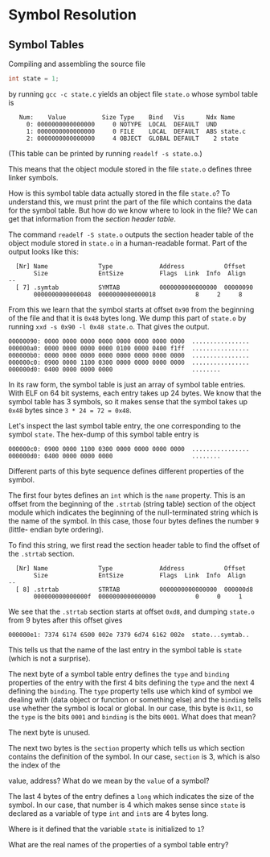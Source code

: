 # Symbol Resolution

## Symbol Tables

Compiling and assembling the source file

```state.c
int state = 1;
```

by running `gcc -c state.c` yields an object file `state.o` whose symbol
table is

```
   Num:    Value          Size Type    Bind   Vis      Ndx Name
     0: 0000000000000000     0 NOTYPE  LOCAL  DEFAULT  UND 
     1: 0000000000000000     0 FILE    LOCAL  DEFAULT  ABS state.c
     2: 0000000000000000     4 OBJECT  GLOBAL DEFAULT    2 state
```

(This table can be printed by running `readelf -s state.o`.)

This means that the object module stored in the file `state.o` defines
three linker symbols. 

How is this symbol table data actually stored in the file `state.o`? To
understand this, we must print the part of the file which contains the data
for the symbol table. But how do we know where to look in the file? We can get
that information from the *section header table*.

The command `readelf -S state.o` outputs the section header table of the object
module stored in `state.o` in a human-readable format. Part of the output looks
like this:

```
  [Nr] Name              Type             Address           Offset
       Size              EntSize          Flags  Link  Info  Align
--
  [ 7] .symtab           SYMTAB           0000000000000000  00000090
       0000000000000048  0000000000000018           8     2     8
```

From this we learn that the symbol starts at offset `0x90` from the beginning of
the file and that it is `0x48` bytes long. We dump this part of `state.o` by
running `xxd -s 0x90 -l 0x48 state.o`. That gives the output.

```
00000090: 0000 0000 0000 0000 0000 0000 0000 0000  ................
000000a0: 0000 0000 0000 0000 0100 0000 0400 f1ff  ................
000000b0: 0000 0000 0000 0000 0000 0000 0000 0000  ................
000000c0: 0900 0000 1100 0300 0000 0000 0000 0000  ................
000000d0: 0400 0000 0000 0000                      ........
```

In its raw form, the symbol table is just an array of symbol table entries. 
With ELF on 64 bit systems, each entry takes up 24 bytes. We know that the
symbol table has 3 symbols, so it makes sense that the symbol takes up `0x48`
bytes since `3 * 24 = 72 = 0x48`.

Let's inspect the last symbol table entry, the one corresponding to the symbol
`state`. The hex-dump of this symbol table entry is

```
000000c0: 0900 0000 1100 0300 0000 0000 0000 0000  ................
000000d0: 0400 0000 0000 0000                      ........
```

Different parts of this byte sequence defines different properties of the symbol.

The first four bytes defines an `int` which is the `name` property. This is an
offset from the beginning of the `.strtab` (string table) section of the object
 module which indicates the beginning of the null-terminated string which is the
name of the symbol. In this case, those four bytes defines the number `9` (little-
endian byte ordering).

To find this string, we first read the section header table to find the offset of
the `.strtab` section.

```
  [Nr] Name              Type             Address           Offset
       Size              EntSize          Flags  Link  Info  Align
--
  [ 8] .strtab           STRTAB           0000000000000000  000000d8
       000000000000000f  0000000000000000           0     0     1
```

We see that the `.strtab` section starts at offset `0xd8`, and dumping `state.o`
from 9 bytes after this offset gives

```
000000e1: 7374 6174 6500 002e 7379 6d74 6162 002e  state...symtab..
```

This tells us that the name of the last entry in the symbol table is `state` (which
is not a surprise).

The next byte of a symbol table entry defines the `type` and `binding` properties of
the entry with the first 4 bits defining the `type` and the next 4 defining the
`binding`. The `type` property tells use which kind of symbol we dealing with (data
object or function or something else) and the `binding` tells use whether the symbol
is local or global. In our case, this byte is `0x11`, so the `type` is the bits
`0001` and `binding` is the bits `0001`. What does that mean?

The next byte is unused.

The next two bytes is the `section` property which tells us which section contains
the definition of the symbol. In our case, `section` is 3, which is also the index
of the

value, address? What do we mean by the `value` of a symbol?

The last 4 bytes of the entry defines a `long` which indicates the size of the
symbol. In our case, that number is 4 which makes sense since `state` is declared
as a variable of type `int` and `int`s are 4 bytes long.

Where is it defined that the variable `state` is initialized to `1`?

What are the real names of the properties of a symbol table entry?
